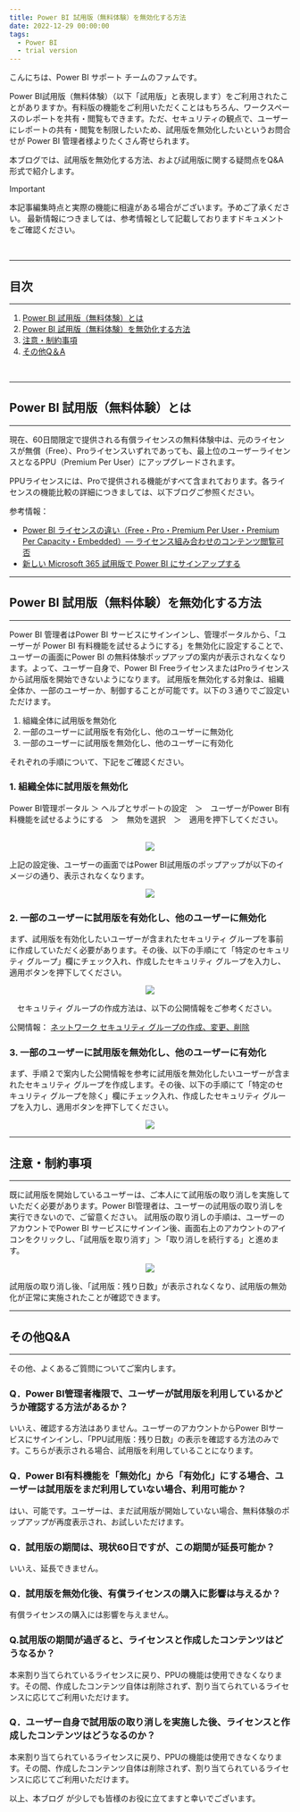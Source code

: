 ```yaml
---
title: Power BI 試用版（無料体験）を無効化する方法
date: 2022-12-29 00:00:00 
tags:
  - Power BI
  - trial version
---
```



こんにちは、Power BI サポート チームのファムです。

Power BI試用版（無料体験）（以下「試用版」と表現します）をご利用されたことがありますか。有料版の機能をご利用いただくことはもちろん、ワークスペースのレポートを共有・閲覧もできます。ただ、セキュリティの観点で、ユーザーにレポートの共有・閲覧を制限したいため、試用版を無効化したいというお問合せが Power BI 管理者様よりたくさん寄せられます。

本ブログでは、試用版を無効化する方法、および試用版に関する疑問点をQ&A形式で紹介します。

<!-- more -->
> [!IMPORTANT]  
> 本記事編集時点と実際の機能に相違がある場合がございます。予めご了承ください。
> 最新情報につきましては、参考情報として記載しておりますドキュメントをご確認ください。
</br>

---
## 目次
---
1. [Power BI 試用版（無料体験）とは](#Power-BI-試用版（無料体験）とは)
2. [Power BI 試用版（無料体験）を無効化する方法](#Power-BI-試用版（無料体験）を無効化する方法)
3. [注意・制約事項](#注意・制約事項)
4. [その他Q＆A](#その他Q&A)
</br>

---
## Power BI 試用版（無料体験）とは
---
現在、60日間限定で提供される有償ライセンスの無料体験中は、元のライセンスが無償（Free）、Proライセンスいずれであっても、最上位のユーザーライセンスとなるPPU（Premium Per User）にアップグレードされます。

PPUライセンスには、Proで提供される機能がすべて含まれております。各ライセンスの機能比較の詳細につきましては、以下ブログご参照ください。

参考情報：
- [Power BI ライセンスの違い（Free・Pro・Premium Per User・Premium Per Capacity・Embedded）― ライセンス組み合わせのコンテンツ閲覧可否](https://jpbap-sqlbi.github.io/blog/powerbi/pbi_license/#%E3%83%A9%E3%82%A4%E3%82%BB%E3%83%B3%E3%82%B9%E7%B5%84%E3%81%BF%E5%90%88%E3%82%8F%E3%81%9B%E3%81%AE%E3%82%B3%E3%83%B3%E3%83%86%E3%83%B3%E3%83%84%E9%96%B2%E8%A6%A7%E5%8F%AF%E5%90%A6)
- [新しい Microsoft 365 試用版で Power BI にサインアップする](https://learn.microsoft.com/ja-jp/power-bi/enterprise/service-admin-signing-up-for-power-bi-with-a-new-office-365-trial)

---
## Power BI 試用版（無料体験）を無効化する方法
---
Power BI 管理者はPower BI サービスにサインインし、管理ポータルから、「ユーザーが Power BI 有料機能を試せるようにする」を無効化に設定することで、ユーザーの画面にPower BI の無料体験ポップアップの案内が表示されなくなります。よって、ユーザー自身で、Power BI FreeライセンスまたはProライセンスから試用版を開始できないようになります。
試用版を無効化する対象は、組織全体か、一部のユーザーか、制御することが可能です。以下の３通りでご設定いただけます。

1.	組織全体に試用版を無効化
2.	一部のユーザーに試用版を有効化し、他のユーザーに無効化
3.	一部のユーザーに試用版を無効化し、他のユーザーに有効化

それぞれの手順について、下記をご確認ください。

### 1.	組織全体に試用版を無効化
Power BI管理ポータル ＞ ヘルプとサポートの設定　＞　ユーザーがPower BI有料機能を試せるようにする　＞　無効を選択　＞　適用を押下してください。

</br>

<div align="center">
<img src="pic1.png">
</div>

上記の設定後、ユーザーの画面ではPower BI試用版のポップアップが以下のイメージの通り、表示されなくなります。
</br>

<div align="center">
<img src="pic2.png">
</div>

### 2.	一部のユーザーに試用版を有効化し、他のユーザーに無効化
まず、試用版を有効化したいユーザーが含まれたセキュリティ グループを事前に作成していただく必要があります。その後、以下の手順にて「特定のセキュリティ グループ」欄にチェック入れ、作成したセキュリティ グループを入力し、適用ボタンを押下してください。

<div align="center">
<img src="pic3.png">
</div>

　セキュリティ グループの作成方法は、以下の公開情報をご参考ください。

公開情報：
[ネットワーク セキュリティ グループの作成、変更、削除](https://learn.microsoft.com/ja-jp/azure/virtual-network/manage-network-security-group?tabs=network-security-group-portal)


### 3.	一部のユーザーに試用版を無効化し、他のユーザーに有効化
まず、手順２で案内した公開情報を参考に試用版を無効化したいユーザーが含まれたセキュリティ グループを作成します。その後、以下の手順にて「特定のセキュリティ グループを除く」欄にチェック入れ、作成したセキュリティ グループを入力し、適用ボタンを押下してください。

<div align="center">
<img src="pic4.png">
</div>


---
## 注意・制約事項
---
既に試用版を開始しているユーザーは、ご本人にて試用版の取り消しを実施していただく必要があります。Power BI管理者は、ユーザーの試用版の取り消しを実行できないので、ご留意ください。
試用版の取り消しの手順は、ユーザーのアカウントでPower BI サービスにサインイン後、画面右上のアカウントのアイコンをクリックし、「試用版を取り消す」＞「取り消しを続行する」と進めます。

<div align="center">
<img src="pic5.png" >
</div>

試用版の取り消し後、「試用版：残り日数」が表示されなくなり、試用版の無効化が正常に実施されたことが確認できます。

---
## その他Q&A
---
その他、よくあるご質問についてご案内します。

### Q．Power BI管理者権限で、ユーザーが試用版を利用しているかどうか確認する方法があるか？
いいえ、確認する方法はありません。ユーザーのアカウントからPower BIサービスにサインインし、「PPU試用版：残り日数」の表示を確認する方法のみです。こちらが表示される場合、試用版を利用していることになります。

### Q．Power BI有料機能を「無効化」から「有効化」にする場合、ユーザーは試用版をまだ利用していない場合、利用可能か？
はい、可能です。ユーザーは、まだ試用版が開始していない場合、無料体験のポップアップが再度表示され、お試しいただけます。

### Q．試用版の期間は、現状60日ですが、この期間が延長可能か？
いいえ、延長できません。

### Q．試用版を無効化後、有償ライセンスの購入に影響は与えるか？
有償ライセンスの購入には影響を与えません。

### Q.試用版の期間が過ぎると、ライセンスと作成したコンテンツはどうなるか？
本来割り当てられているライセンスに戻り、PPUの機能は使用できなくなります。その間、作成したコンテンツ自体は削除されず、割り当てられているライセンスに応じてご利用いただけます。

### Q．ユーザー自身で試用版の取り消しを実施した後、ライセンスと作成したコンテンツはどうなるのか？
本来割り当てられているライセンスに戻り、PPUの機能は使用できなくなります。その間、作成したコンテンツ自体は削除されず、割り当てられているライセンスに応じてご利用いただけます。


以上、本ブログ が少しでも皆様のお役に立てますと幸いでございます。
